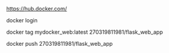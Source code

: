 https://hub.docker.com/


docker login


docker tag mydocker_web:latest 270319811981/flask_web_app

docker push 270319811981/flask_web_app

